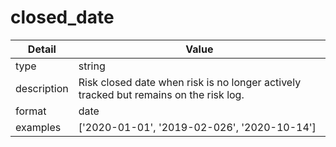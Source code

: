 # closed_date
| Detail | Value |
| ------ | ----- |
| type | string |
| description | Risk closed date when risk is no longer actively tracked but remains on the risk log. |
| format | date |
| examples | ['2020-01-01', '2019-02-026', '2020-10-14'] |
